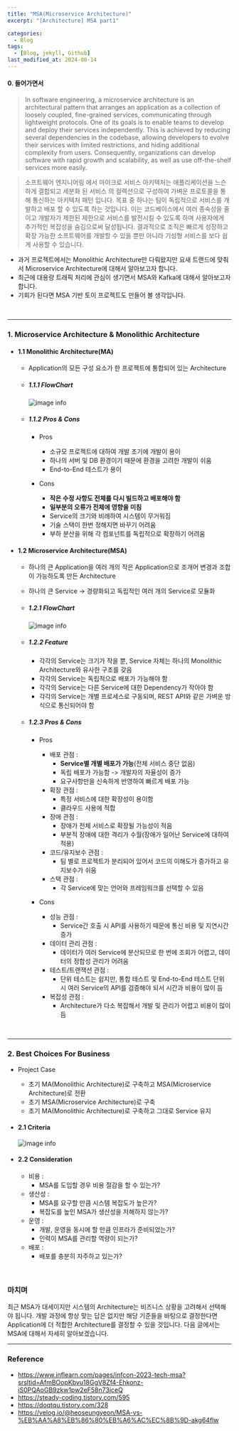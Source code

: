 ```yaml
---
title: "MSA(Microservice Architecture)"
excerpt: "[Architecture] MSA part1"

categories:
  - Blog
tags:
  - [Blog, jekyll, Github]
last_modified_at: 2024-08-14
---
```


#### 0. 들어가면서

> In software engineering, a microservice architecture is an architectural pattern that arranges an application as a collection of loosely coupled, fine-grained services, communicating through lightweight protocols. One of its goals is to enable teams to develop and deploy their services independently. This is achieved by reducing several dependencies in the codebase, allowing developers to evolve their services with limited restrictions, and hiding additional complexity from users. Consequently, organizations can develop software with rapid growth and scalability, as well as use off-the-shelf services more easily.

> 소프트웨어 엔지니어링 에서 마이크로 서비스 아키텍처는 애플리케이션을 느슨하게 결합되고 세분화 된 서비스 의 컬렉션으로 구성하여 가벼운 프로토콜을 통해 통신하는 아키텍처 패턴 입니다. 목표 중 하나는 팀이 독립적으로 서비스를 개발하고 배포 할 수 있도록 하는 것입니다. 이는 코드베이스에서 여러 종속성을 줄이고 개발자가 제한된 제한으로 서비스를 발전시킬 수 있도록 하며 사용자에게 추가적인 복잡성을 숨김으로써 달성됩니다. 결과적으로 조직은 빠르게 성장하고 확장 가능한 소프트웨어를 개발할 수 있을 뿐만 아니라 기성형 서비스를 보다 쉽게 ​​사용할 수 있습니다.

- 과거 프로젝트에서는 Monolithic Architecture만 다뤄왔지만 요새 트랜드에 맞춰서 Microservice Architecture에 대해서 알아보고자 합니다.
- 최근에 대용량 트래픽 처리에 관심이 생기면서 MSA와 Kafka에 대해서 알아보고자 합니다.
- 기회가 된다면 MSA 기반 토이 프로젝트도 만들어 볼 생각입니다.

<br />

---

### 1. Microservice Architecture & Monolithic Architecture

- #### 1.1 Monolithic Architecture(MA)

  - Application의 모든 구성 요소가 한 프로젝트에 통합되어 있는 Architecture
      
  - ##### 1.1.1 FlowChart

    ![image info](/assets/img/Monolithic.png)
    <img src="/assets/img/Monolithic.png" alt="" width="0" height="0">

  - ##### 1.1.2 Pros & Cons

    - Pros
      - 소규모 프로젝트에 대하여 개발 초기에 개발이 용이
      - 하나의 서버 및 DB 환경이기 때문에 환경을 고려한 개발이 쉬움
      - End-to-End 테스트가 용이

    - Cons
      - **작은 수정 사항도 전체를 다시 빌드하고 배포해야 함**
      - **일부분의 오류가 전체에 영향을 미침**
      - Service의 크기와 비례하여 시스템이 무거워짐
      - 기술 스택이 한번 정해지면 바꾸기 어려움
      - 부하 분산을 위해 각 컴포넌트를 독립적으로 확장하기 어려움



- #### 1.2 Microservice Architecture(MSA)

  - 하나의 큰 Application을 여러 개의 작은 Application으로 조개어 변경과 조합이 가능하도록 만든 Architecture
  - 하나의 큰 Service -> 경량화되고 독립적인 여러 개의 Service로 모듈화

  - ##### 1.2.1 FlowChart

    ![image info](/assets/img/MicroService.png)
    <img src="/assets/img/MicroService.png" alt="" width="0" height="0">

  - ##### 1.2.2 Feature

    - 각각의 Service는 크기가 작을 뿐, Service 자체는 하나의 Monolithic Architecture와 유사한 구조를 갖음
    - 각각의 Service는 독립적으로 배포가 가능해야 함
    - 각각의 Service는 다른 Service에 대한 Dependency가 작아야 함
    - 각각의 Service는 개별 프로세스로 구동되며, REST API와 같은 가벼운 방식으로 통신되어야 함

  - ##### 1.2.3 Pros & Cons

    - Pros
      - 배포 관점 : 
        - **Service별 개별 배포가 가능**(전체 서비스 중단 없음)
        - 독립 배포가 가능함 -> 개발자의 자율성이 증가
        - 요구사항만을 신속하게 반영하여 빠르게 배포 가능
      - 확장 관점 : 
        - 특정 서비스에 대한 확장성이 용이함
        - 클라우드 사용에 적합
      - 장애 관점 : 
        - 장애가 전체 서비스로 확장될 가능성이 적음
        - 부분적 장애에 대한 격리가 수월(장애가 일어난 Service에 대하여 적용)
      - 코드/유지보수 관점 : 
        - 팀 별로 프로젝트가 분리되어 있어서 코드의 이해도가 증가하고 유지보수가 쉬움
      - 스택 관점 : 
        - 각 Service에 맞는 언어와 프레임워크를 선택할 수 있음


    - Cons
      - 성능 관점 : 
        - Service간 호출 시 API를 사용하기 때문에 통신 비용 및 지연시간 증가
      - 데이터 관리 관점 : 
        - 데이터가 여러 Service에 분산되므로 한 번에 조회가 어렵고, 데이터의 정합성 관리가 어려움
      - 테스트/트랜잭션 관점 : 
        - 단위 테스트는 쉽지만, 통합 테스트 및 End-to-End 테스트 단위 시 여러 Service의 API를 검증해야 되서 시간과 비용이 많이 듬
      - 복잡성 관점 : 
        - Architecture가 다소 복잡해서 개발 및 관리가 어렵고 비용이 많이 듬


<br />

---

### 2. Best Choices For Business


  - Project Case
    - 초기 MA(Monolithic Architecture)로 구축하고 MSA(Microservice Architecture)로 전환
    - 초기 MSA(Microservice Architecture)로 구축
    - 초기 MA(Monolithic Architecture)로 구축하고 그대로 Service 유지

  - #### 2.1 Criteria

    ![image info](/assets/img/ma_msa.png)
    <img src="/assets/img/ma_msa.png" alt="" width="0" height="0">



  - #### 2.2 Consideration
    - 비용 :
      - MSA를 도입할 경우 비용 절감을 할 수 있는가?
    - 생산성 : 
      - MSA를 요구할 만큼 시스템 복잡도가 높은가?
      - 복잡도를 높인 MSA가 생산성을 저해하지 않는가?
    - 운영 : 
      - 개발, 운영을 동시에 할 만큼 인프라가 준비되었는가?
      - 인력이 MSA를 관리할 역량이 되는가?
    - 배포 : 
      - 배포를 충분히 자주하고 있는가?


<br />

### 마치며

최근 MSA가 대세이지만 시스템의 Architecture는 비즈니스 상황을 고려해서 선택해야 됩니다. 개발 과정에 항상 맞는 답은 없지만 해당 기준들을 바탕으로 결정한다면 Application에 더 적합한 Architecture를 결정할 수 있을 것입니다. 다음 글에서는 MSA에 대해서 자세히 알아보겠습니다.


---
### Reference

- https://www.inflearn.com/pages/infcon-2023-tech-msa?srsltid=AfmBOopKbvu18GgV8Zf4-Ehkonz-iS0PQAoGB9zkw1pw2eF58n73jceQ
- https://steady-coding.tistory.com/595
- https://doqtqu.tistory.com/328
- https://velog.io/@heoseungyeon/MSA-vs-%EB%AA%A8%EB%86%80%EB%A6%AC%EC%8B%9D-akg64flw